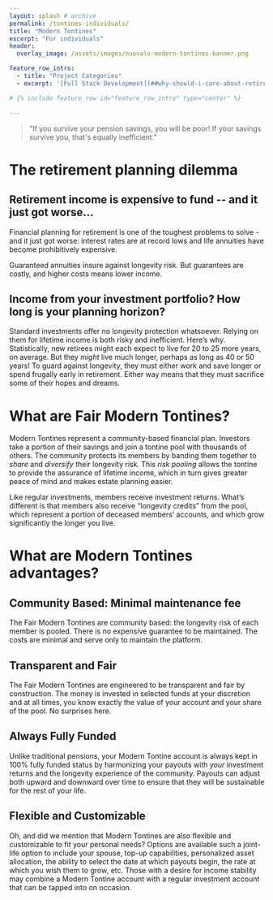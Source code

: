 ```yaml
---
layout: splash # archive
permalink: /tontines-individuals/
title: "Modern Tontines"
excerpt: "For individuals"
header:
  overlay_image: /assets/images/nuovalo-modern-tontines-banner.png

feature_row_intro:
  - title: "Project Categories"
  - excerpt: '[Full Stack Development](##why-should-i-care-about-retirement-planning-){: .btn .btn--info} [Creative Technology](#creative-technologies){: .btn .btn--info} [Machine Learning](#machine-learning-and-computer-vision){: .btn .btn--info} [Desktop and Data Apps](#desktop-and-console-applications){: .btn .btn--info} [Design](#design-and-typography){: .btn .btn--info}'

# {% include feature_row id="feature_row_intro" type="center" %}

---
```


>“If you survive your pension savings, you will be poor! If your savings survive you, that's equally inefficient.”

# The retirement planning dilemma

## Retirement income is expensive to fund -- and it just got worse...
Financial planning for retirement is one of the toughest problems to solve - and it just got worse: interest rates are at record lows and life annuities have become prohibitively expensive.  

Guaranteed annuities insure against longevity risk.  But guarantees are costly, and higher costs means lower income.

## Income from your investment portfolio?  How long is your planning horizon?
Standard investments offer no longevity protection whatsoever.  Relying on them for lifetime income is both risky and inefficient.  Here’s why.  Statistically, new retirees might each expect to live for 20 to 25 more years, on average.  But they *might* live much longer, perhaps as long as 40 or 50 years!  To guard against longevity, they must either work and save longer or spend frugally early in retirement.  Either way means that they must sacrifice some of their hopes and dreams.


# What are Fair Modern Tontines?
Modern Tontines represent a community-based financial plan.  Investors take a portion of their savings and join a tontine pool with thousands of others.  The community protects its members by banding them together to *share* and *diversify* their longevity risk.  This *risk pooling* allows the tontine to provide the assurance of lifetime income, which in turn gives greater peace of mind and makes estate planning easier.  

Like regular investments, members receive investment returns.  What’s different is that members also receive “longevity credits” from the pool, which represent a portion of deceased members’ accounts, and which grow significantly the longer you live.


# What are Modern Tontines advantages?

## Community Based: Minimal maintenance fee
The Fair Modern Tontines are community based: the longevity risk of each member is pooled. There is no expensive guarantee to be maintained. The costs are minimal and serve only to maintain the platform.

## Transparent and Fair
The Fair Modern Tontines are engineered to be transparent and fair by construction. The money is invested in selected funds at your discretion and at all times, you know exactly the value of your account and your share of the pool. No surprises here.

## Always Fully Funded
Unlike traditional pensions, your Modern Tontine account is always kept in 100% fully funded status by harmonizing your payouts with *your* investment returns and the longevity experience of the community. Payouts can adjust both upward and downward over time to ensure that they will be sustainable for the rest of your life.

## Flexible and Customizable
Oh, and did we mention that Modern Tontines are also flexible and customizable to fit your personal needs? Options are available such a joint-life option to include your spouse, top-up capabilities, personalized asset allocation, the ability to select the date at which payouts begin, the rate at which you wish them to grow, etc. Those with a desire for income stability may combine a Modern Tontine account with a regular investment account that can be tapped into on occasion.
